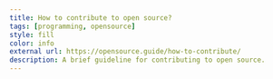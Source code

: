 ```yaml
---
title: How to contribute to open source?
tags: [programming, opensource]
style: fill
color: info
external url: https://opensource.guide/how-to-contribute/
description: A brief guideline for contributing to open source.
---
```

